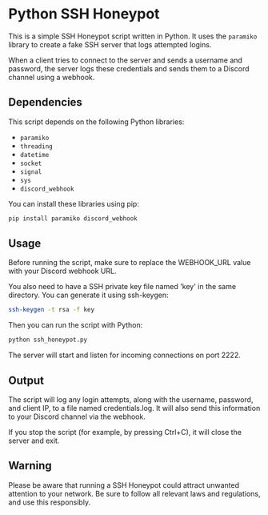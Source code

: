 # Python SSH Honeypot

This is a simple SSH Honeypot script written in Python. It uses the `paramiko` library to create a fake SSH server that logs attempted logins.

When a client tries to connect to the server and sends a username and password, the server logs these credentials and sends them to a Discord channel using a webhook.

## Dependencies

This script depends on the following Python libraries:

- `paramiko`
- `threading`
- `datetime`
- `socket`
- `signal`
- `sys`
- `discord_webhook`

You can install these libraries using pip:

```bash
pip install paramiko discord_webhook
```

## Usage

Before running the script, make sure to replace the WEBHOOK_URL value with your Discord webhook URL.

You also need to have a SSH private key file named 'key' in the same directory. You can generate it using ssh-keygen:

```bash
ssh-keygen -t rsa -f key
```

Then you can run the script with Python:
```bash
python ssh_honeypot.py
```
The server will start and listen for incoming connections on port 2222.

## Output
The script will log any login attempts, along with the username, password, and client IP, to a file named credentials.log. It will also send this information to your Discord channel via the webhook.

If you stop the script (for example, by pressing Ctrl+C), it will close the server and exit.

## Warning
Please be aware that running a SSH Honeypot could attract unwanted attention to your network. Be sure to follow all relevant laws and regulations, and use this responsibly.
